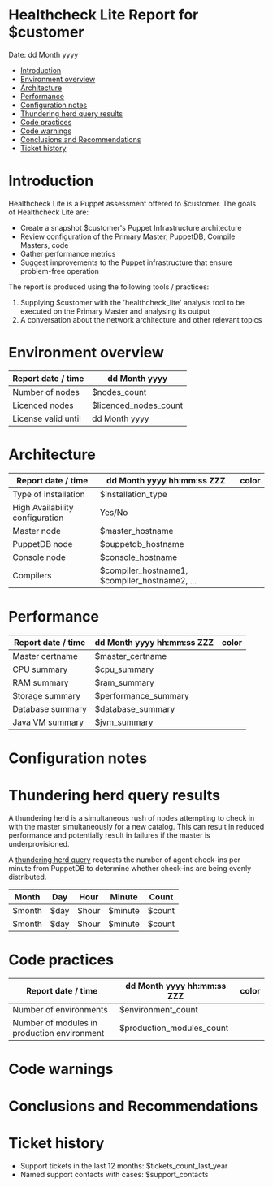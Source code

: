 # Healthcheck Lite Report for $customer <!-- omit in toc -->
Date: dd Month yyyy

- [Introduction](#introduction)
- [Environment overview](#environment-overview)
- [Architecture](#architecture)
- [Performance](#performance)
- [Configuration notes](#configuration-notes)
- [Thundering herd query results](#thundering-herd-query-results)
- [Code practices](#code-practices)
- [Code warnings](#code-warnings)
- [Conclusions and Recommendations](#conclusions-and-recommendations)
- [Ticket history](#ticket-history)

# Introduction

Healthcheck Lite is a Puppet assessment offered to \$customer. The goals of Healthcheck Lite are:

- Create a snapshot \$customer's Puppet Infrastructure architecture
- Review configuration of the Primary Master, PuppetDB, Compile Masters, code
- Gather performance metrics
- Suggest improvements to the Puppet infrastructure that ensure problem-free operation

The report is produced using the following tools / practices:

1. Supplying \$customer with the 'healthcheck_lite' analysis tool to be executed on the Primary Master and analysing its output
2. A conversation about the network architecture and other relevant topics

# Environment overview

| Report date / time  | dd Month yyyy          |
| ------------------- | ---------------------- |
| Number of nodes     | \$nodes_count          |
| Licenced nodes      | \$licenced_nodes_count |
| License valid until | dd Month yyyy          |

# Architecture

| Report date / time              | dd Month yyyy hh:mm:ss ZZZ                     | color |
| ------------------------------- | ---------------------------------------------- | ----- |
| Type of installation            | \$installation_type                            |       |
| High Availability configuration | Yes/No                                         |       |
| Master node                     | $master_hostname                               |       |
| PuppetDB node                   | $puppetdb_hostname                             |       |
| Console node                    | $console_hostname                              |       |
| Compilers                       | $compiler_hostname1, \$compiler_hostname2, ... |       |

# Performance

| Report date / time | dd Month yyyy hh:mm:ss ZZZ | color |
| ------------------ | -------------------------- | ----- |
| Master certname    | $master_certname           |       |
| CPU summary        | $cpu_summary               |       |
| RAM summary        | $ram_summary               |       |
| Storage summary    | $performance_summary       |       |
| Database summary   | $database_summary          |       |
| Java VM summary    | $jvm_summary               |       |

# Configuration notes

# Thundering herd query results

A thundering herd is a simultaneous rush of nodes attempting to check in with the master simultaneously for a new catalog. This can result in reduced performance and potentially result in failures if the master is underprovisioned.

A [thundering herd query](https://support.puppet.com/hc/en-us/articles/215729277) requests the number of agent check-ins per minute from PuppetDB to determine whether check-ins are being evenly distributed.

| Month  | Day  | Hour  | Minute  | Count  |
| ------ | ---- | ----- | ------- | ------ |
| $month | $day | $hour | $minute | $count |
| $month | $day | $hour | $minute | $count |

# Code practices

| Report date / time                          | dd Month yyyy hh:mm:ss ZZZ | color |
| ------------------------------------------- | -------------------------- | ----- |
| Number of environments                      | $environment_count         |       |
| Number of modules in production environment | $production_modules_count  |       |

# Code warnings

# Conclusions and Recommendations

# Ticket history

- Support tickets in the last 12 months: $tickets_count_last_year
- Named support contacts with cases: $support_contacts
